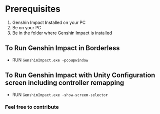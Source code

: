 # Prerequisites
1. Genshin Impact Installed on your PC
2. Be on your PC
3. Be in the folder where Genshin Impact is installed

## To Run Genshin Impact in Borderless
* RUN ``` GenshinImpact.exe -popupwindow ```

## To Run Genshin Impact with Unity Configuration screen including controller remapping
* RUN ``` GenshinImpact.exe -show-screen-selector ```

### Feel free to contribute
